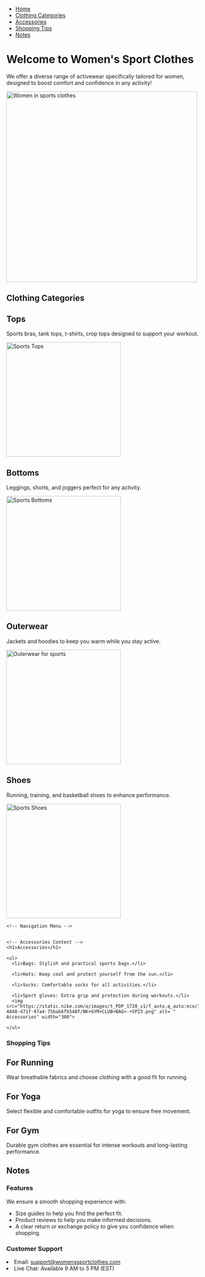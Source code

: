 <!DOCTYPE html>
<html lang="en">
<head>
  <meta charset="UTF-8">
  <meta name="viewport" content="width=device-width, initial-scale=1.0">
  <title>Women's Sport Clothes - Home</title>
</head>
<body>

  <!-- Navigation Menu -->
  <nav>
    <ul>
      <li><a href="index.html">Home</a></li>
      <li><a href="clothing.html">Clothing Categories</a></li>
      <li><a href="accessories.html">Accessories</a></li>
      <li><a href="shopping-tips.html">Shopping Tips</a></li>
      <li><a href="notes.html">Notes</a></li>
    </ul>
  </nav>

  <!-- Main content -->
  <h1>Welcome to Women's Sport Clothes</h1>
  <p>We offer a diverse range of activewear specifically tailored for women, designed to boost comfort and confidence in any activity!</p>

  <!-- Adding a photo -->
  <img src="https://cdn.shopify.com/s/files/1/0744/0203/files/02.Header.jpg?v=1679050690" alt="Women in sports clothes" width="500">

</body>
</html>

<!DOCTYPE html>
<html lang="en">
<head>
  <meta charset="UTF-8">
  <meta name="viewport" content="width=device-width, initial-scale=1.0">
  <title>Women's Sport Clothes - Clothing Categories</title>
</head>
<body>

  <!-- Navigation Menu -->
  <nav>

  <!-- Clothing Categories Content -->
  <h1>Clothing Categories</h1>

  <h2>Tops</h2>
  <p>Sports bras, tank tops, t-shirts, crop tops designed to support your workout.</p>
  <img src="https://static.nike.com/a/images/t_PDP_1728_v1/f_auto,q_auto:eco/fa9400b2-a9dc-4111-9250-65e56de56772/W+NK+DF+ACD23+DRIL+TOP+BD.png" alt="Sports Tops" width="300">

  <h2>Bottoms</h2>
  <p>Leggings, shorts, and joggers perfect for any activity.</p>
  <img src="https://static.nike.com/a/images/t_PDP_1728_v1/f_auto,q_auto:eco/a59a8946-13a8-4713-b024-6aec351b2789/W+NP+DF+MR+7%2F8+MESH+TIGHT.png" alt="Sports Bottoms" width="300">

  <h2>Outerwear</h2>
  <p>Jackets and hoodies to keep you warm while you stay active.</p>
  <img src="https://static.nike.com/a/images/t_PDP_1728_v1/f_auto,q_auto:eco/fdd26536-7b25-41fa-8f8c-f091820adb7b/W+NSW+PHNX+FLC+FZ+OS+HOODIE.png" alt="Outerwear for sports" width="300">

  <h2>Shoes</h2>
  <p>Running, training, and basketball shoes to enhance performance.</p>
  <img src="https://static.nike.com/a/images/w_1920,c_limit,f_auto,q_auto/250edeb8-7b66-452b-a31a-ff9572bd4a48/image.jpg" alt="Sports Shoes" width="300">


</body>
</html>

<!DOCTYPE html>
<html lang="en">
<head>
  <meta charset="UTF-8">
  <meta name="viewport" content="width=device-width, initial-scale=1.0">
  <title>Women's Sport Clothes - Accessories</title>
</head>
<body>

  <!DOCTYPE html>
  <html lang="en">
  <head>
    <meta charset="UTF-8">
    <meta name="viewport" content="width=device-width, initial-scale=1.0">
    <title>Women's Sport Clothes - Accessories</title>
  </head>
  <body>
  
    <!-- Navigation Menu -->
   
  
    <!-- Accessories Content -->
    <h1>Accessories</h1>
  
    <ul>
      <li>Bags: Stylish and practical sports bags.</li>
  
      <li>Hats: Keep cool and protect yourself from the sun.</li>
  
      <li>Socks: Comfortable socks for all activities.</li>

      <li>Sport gloves: Extra grip and protection during workouts.</li>
      <img src="https://static.nike.com/a/images/t_PDP_1728_v1/f_auto,q_auto:eco/73f3c99f-4848-471f-97a4-75bab6fb548f/NK+GYM+CLUB+BAG+-+SP23.png" alt= " Accessories" width="300">

    </ul>
  
  </body>
  </html>

  <!DOCTYPE html>
<html lang="en">
<head>
  <meta charset="UTF-8">
  <meta name="viewport" content="width=device-width, initial-scale=1.0">
  <title>Women's Sport Clothes - Shopping Tips</title>
</head>
<body>

  <!-- Navigation Menu -->
  <nav>
    
  <!-- Shopping Tips Content -->
  <h1>Shopping Tips </h1>

  <h2>For Running</h2>
  <p>Wear breathable fabrics and choose clothing with a good fit for running.</p>

  <h2>For Yoga</h2>
  <p>Select flexible and comfortable outfits for yoga to ensure free movement.</p>

  <h2>For Gym</h2>
  <p>Durable gym clothes are essential for intense workouts and long-lasting performance.</p>

   <!-- Adding Notes Section -->
   <h2>Notes</h2>

   
 
   <h3>Features</h3>
   <p>We ensure a smooth shopping experience with:</p>
  <ul>
    <li>Size guides to help you find the perfect fit.</li>
    <li>Product reviews to help you make informed decisions.</li>
    <li>A clear return or exchange policy to give you confidence when shopping.</li>
  </ul>
  <h3>Customer Support</h3>
    <li>Email: <a href="support@womenssportclothes.com">support@womenssportclothes.com</a></li>
    <li>Live Chat: Available 9 AM to 5 PM (EST)</li>
  </ul>
  

 
 </body>
 </html>
</body>
</html>
